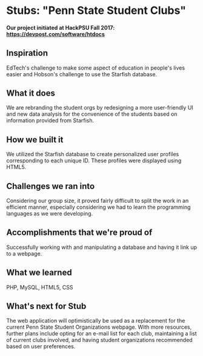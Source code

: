 # Stubs: "Penn State Student Clubs"
#### Our project initiated at HackPSU Fall 2017: https://devpost.com/software/htdocs

## Inspiration
EdTech's challenge to make some aspect of education in people's lives easier and Hobson's challenge to use the Starfish database.

## What it does
We are rebranding the student orgs by redesigning a more user-friendly UI and new data analysis for the convenience of the students based on information provided from Starfish.

## How we built it
We utilized the Starfish database to create personalized user profiles corresponding to each unique ID. These profiles were displayed using HTML5. 

## Challenges we ran into
Considering our group size, it proved fairly difficult to split the work in an efficient manner, especially considering we had to learn the programming languages as we were developing.

## Accomplishments that we're proud of
Successfully working with and manipulating a database and having it link up to a webpage.

## What we learned
PHP, MySQL, HTML5, CSS

## What's next for Stub
The web application will optimistically be used as a replacement for the current Penn State Student Organizations webpage. With more resources, further plans include opting for an e-mail list for each club, maintaining a list of current clubs involved, and having student organizations recommended based on user preferences. 
